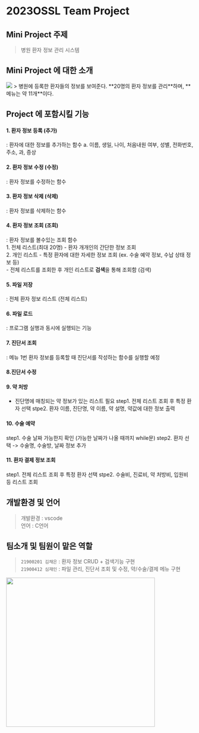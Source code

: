 # 2023OSSL Team Project

## Mini Project 주제
> 병원 환자 정보 관리 시스템

## Mini Project 에 대한 소개
<img src = "https://cdn.pixabay.com/photo/2021/02/19/23/17/reception-6031806_1280.png">
> 병원에 등록한 환자들의 정보를 보여준다. **20명의 환자 정보를 관리**하며, **메뉴는 약 11개**이다.

<br>

## Project 에 포함시킬 기능
#### 1. 환자 정보 등록 (추가)
  : 환자에 대한 정보를 추가하는 함수
    a. 이름, 생일, 나이, 처음내원 여부, 성별, 전화번호, 주소, 과, 증상
#### 2. 환자 정보 수정 (수정)
  : 환자 정보를 수정하는 함수
#### 3. 환자 정보 삭제 (삭제)
  : 환자 정보를 삭제하는 함수
#### 4. 환자 정보 조회 (조회)
  : 환자 정보를 볼수있는 조회 함수  
    1. 전체 리스트(최대 20명) - 환자 개개인의 간단한 정보 조회  
    2. 개인 리스트 - 특정 환자에 대한 자세한 정보 조회 (ex. 수술 예약 정보, 수납 상태 정보 등)  
    - 전체 리스트를 조회한 후 개인 리스트로 **검색**을 통해 조회함 (검색)
#### 5. 파일 저장
  : 전체 환자 정보 리스트 (전체 리스트)
#### 6. 파일 로드
  : 프로그램 실행과 동시에 실행되는 기능
#### 7. 진단서 조회
  : 메뉴 1번 환자 정보를 등록할 때 진단서를 작성하는 함수를 실행할 예정
#### 8.진단서 수정
#### 9. 약 처방
  - 진단명에 매칭되는 약 정보가 있는 리스트 필요
  step1. 전체 리스트 조회 후 특정 환자 선택
  stpe2. 환자 이름, 진단명, 약 이름, 약 설명, 약값에 대한 정보 출력
#### 10. 수술 예약
  step1. 수술 날짜 가능한지 확인 (가능한 날짜가 나올 때까지 while문)
  step2. 환자 선택 -> 수술명, 수술방, 날짜 정보 추가
#### 11. 환자 결제 정보 조회
  step1. 전체 리스트 조회 후 특정 환자 선택
  stpe2. 수술비, 진료비, 약 처방비, 입원비 등 리스트 조회
  
  
## 개발환경 및 언어
> 개발환경 : vscode <br>
> 언어 : C언어
  
  
## 팀소개 및 팀원이 맡은 역할
> `21900201 김채은` : 환자 정보 CRUD + 검색기능 구현 <br>
> `21900412 심재인` : 파일 관리, 진단서 조회 및 수정, 약/수술/결제 메뉴 구현

<img src = "https://cdn.pixabay.com/photo/2016/06/24/02/35/ehr-1476525_1280.png" width="400px">

